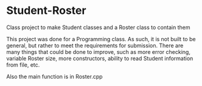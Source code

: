 # Student-Roster
Class project to make Student classes and a Roster class to contain them

This project was done for a Programming class. As such, it is not built to be general, but rather to meet the requirements for submission. There are many things that could be done to improve, such as more error checking, variable Roster size, more constructors, ability to read Student information from file, etc.

Also the main function is in Roster.cpp
